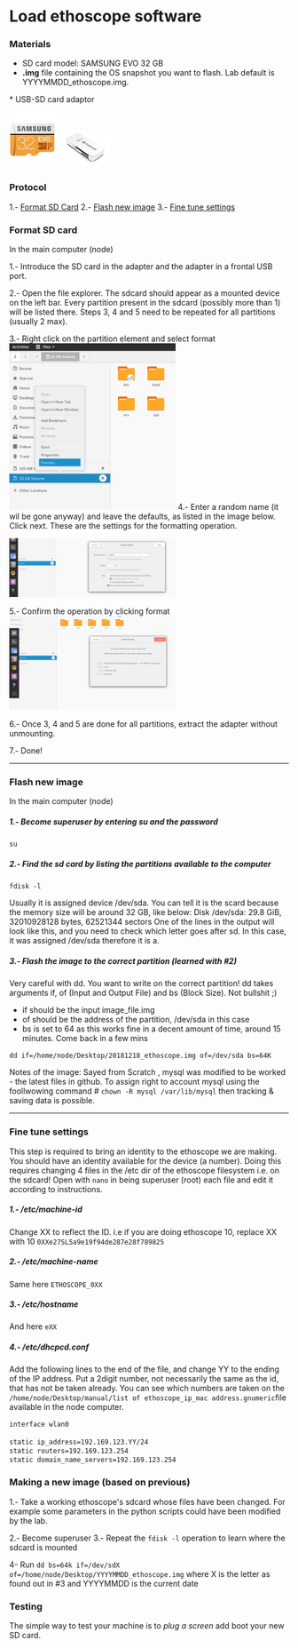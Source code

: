 Load ethoscope software
==============================================

### Materials

* SD card model: SAMSUNG EVO 32 GB
* **.img** file containing the OS snapshot you want to flash. Lab default is   YYYYMMDD_ethoscope.img. 
<Be sure that the image file is in the right directory i.e. copy this file to desktop>
* USB-SD card adaptor


![samsung_sdcard](figures/samsung_evo_small.jpg) 
![adapter](figures/sd_adapter_small.jpg) 


### Protocol 

1.- [Format SD Card](#format-sd-card)
2.- [Flash new image](#flash-new-image)
3.- [Fine tune settings](#fine-tune-settings)


### Format SD card

In the main computer (node)

1.- Introduce the SD card in the adapter and the adapter in a frontal USB port.

2.- Open the file explorer. The sdcard should appear as a mounted device on the left bar. Every partition present in the sdcard (possibly more than 1) will be listed there. Steps 3, 4 and 5 need to be repeated for all partitions (usually 2 max).

3.- Right click on the partition element and select format 
![step1](figures/step1_small.jpg) 
4.- Enter a random name (it wil be gone anyway) and leave the defaults, as listed in the image below. Click next. These are the settings for the formatting operation.

![step2](figures/step2_small.jpg) 

5.- Confirm the operation by clicking format
![step2](figures/step3_small.jpg) 

6.- Once 3, 4 and 5 are done for all partitions, extract the adapter without unmounting.

7.- Done!

---------------------------------------------

### Flash new image

In the main computer (node)

##### 1.- Become superuser by entering su and the password

```
su 
```

##### 2.- Find the sd card by listing the partitions available to the computer
```
fdisk -l
```
Usually it is assigned device /dev/sda. You can tell it is the scard because the memory size will be around 32 GB, like below: 
Disk /dev/sda: 29.8 GiB, 32010928128 bytes, 62521344 sectors
One of the lines in the output will look like this, and you need to check which letter goes after sd. In this case, it was assigned /dev/sda therefore it is a.

##### 3.- Flash the image to the correct partition (learned with #2)
Very careful with dd. You want to write on the correct partition!
dd takes arguments if, of (Input and Output File) and bs (Block Size). Not bullshit ;)
- if should be the input image_file.img
- of should be the address of the partition, /dev/sda in this case
- bs is set to 64 as this works fine in a decent amount of time, around 15 minutes. Come back in a few mins
```
dd if=/home/node/Desktop/20181218_ethoscope.img of=/dev/sda bs=64K
```
Notes of the image: Sayed from Scratch , mysql was modified to be worked - the latest files in github.
To assign right to account mysql using the foollwowing command # ``chown -R mysql /var/lib/mysql`` then tracking & saving data is possible. 

---------------------------------------------


### Fine tune settings
 
This step is required to bring an identity to the ethoscope we are making. You should have an identity available for the device (a number). Doing this requires changing 4 files in the /etc dir of the ethoscope filesystem i.e. on the sdcard! Open with  `nano` in being superuser (root) each file and edit it according to instructions.
 
##### 1.- /etc/machine-id
 
Change XX to reflect the ID. i.e if you are doing ethoscope 10, replace XX with 10
  `0XXe27SL5a9e19f94de287e28f789825`
  
##### 2.- /etc/machine-name

Same here
`ETHOSCOPE_0XX`
##### 3.- /etc/hostname

And here
`eXX`

##### 4.- /etc/dhcpcd.conf
Add the following lines to the end of the file, and change YY to the ending of the IP address.
Put a 2digit number, not necessarily the same as the id, that has not be taken already. You can see which numbers are taken on the `/home/node/Desktop/manual/list of ethoscope_ip_mac address.gnumeric`file available in the node computer.

```
interface wlan0

static ip_address=192.169.123.YY/24
static routers=192.169.123.254
static domain_name_servers=192.169.123.254
``` 
 
 
### Making a new image (based on previous)

1.- Take a working ethoscope's sdcard whose files have been changed. For example some parameters in the python scripts could have been modified by the lab.

2.- Become superuser
3.- Repeat the `fdisk -l` operation to learn where the sdcard is mounted

4- Run
`dd bs=64k if=/dev/sdX of=/home/node/Desktop/YYYYMMDD_ethoscope.img`
where X is the letter as found out in #3 and YYYYMMDD is the current date 


### Testing

The simple way to test your machine is to *plug a screen* add boot your new SD card.

